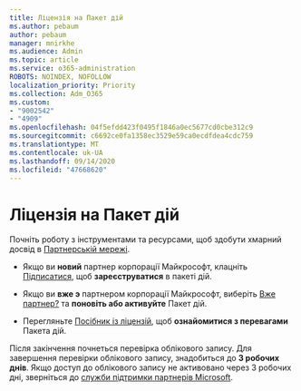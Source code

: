 ```yaml
---
title: Ліцензія на Пакет дій
ms.author: pebaum
author: pebaum
manager: mnirkhe
ms.audience: Admin
ms.topic: article
ms.service: o365-administration
ROBOTS: NOINDEX, NOFOLLOW
localization_priority: Priority
ms.collection: Adm_O365
ms.custom:
- "9002542"
- "4909"
ms.openlocfilehash: 04f5efdd423f0495f1846a0ec5677cd0cbe312c9
ms.sourcegitcommit: c6692ce0fa1358ec3529e59ca0ecdfdea4cdc759
ms.translationtype: MT
ms.contentlocale: uk-UA
ms.lasthandoff: 09/14/2020
ms.locfileid: "47668620"
---
```

# <a name="action-pack-licenses"></a>Ліцензія на Пакет дій

Почніть роботу з інструментами та ресурсами, щоб здобути хмарний досвід в [Партнерській мережі](https://aka.ms/MPNActionPack).

- Якщо ви **новий** партнер корпорації Майкрософт, клацніть [Підписатися](https://aka.ms/MPNActionPackNew), щоб **зареєструватися** в пакеті дій.

- Якщо ви **вже э** партнером корпорації Майкрософт, виберіть [Вже партнер?](https://aka.ms/MPNActionPackExisting) та **поновіть або активуйте** Пакет дій. 

- Перегляньте [Посібник із ліцензій](https://aka.ms/MPNActionPackGuide), щоб **ознайомитися з перевагами** Пакета дій. 

Після закінчення почнеться перевірка облікового запису. Для завершення перевірки облікового запису, знадобиться до **3 робочих днів**. Якщо доступ до облікового запису не активовано через 3 робочих дні, зверніться до [служби підтримки партнерів Microsoft](https://aka.ms/MPNActionPackSupport). 
